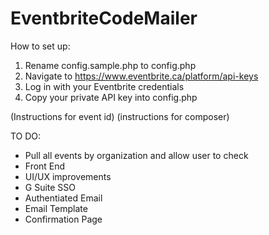 # EventbriteCodeMailer

How to set up:
1. Rename config.sample.php to config.php
1. Navigate to https://www.eventbrite.ca/platform/api-keys
1. Log in with your Eventbrite credentials
1. Copy your private API key into config.php

(Instructions for event id)
(instructions for composer)

TO DO:
* Pull all events by organization and allow user to check
* Front End
* UI/UX improvements
* G Suite SSO
* Authentiated Email
* Email Template
* Confirmation Page